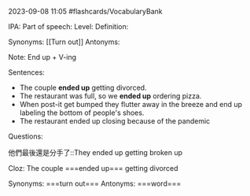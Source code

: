 2023-09-08 11:05
#flashcards/VocabularyBank 

IPA:
Part of speech:
Level:
Definition:

Synonyms: [[Turn out]]
Antonyms:

Note: End up + V-ing

Sentences:
* The couple **ended up** getting divorced.
* The restaurant was full, so we **ended up** ordering pizza.
* When post-it get bumped they flutter away in the breeze and end up labeling the bottom of people's shoes.
* The restaurant ended up closing because of the pandemic 

Questions:

他們最後還是分手了::They ended up getting broken up

Cloz:
The couple ===ended up=== getting divorced

Synonyms: ===turn out===
Antonyms: ===word===

